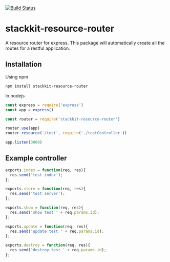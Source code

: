 [![Build Status](https://travis-ci.org/stackkit/stackkit-resource-router.svg?branch=master)](https://travis-ci.org/stackkit/stackkit-resource-router)

# stackkit-resource-router
A resource router for express. This package will automatically create all the routes for a restful application.

## Installation

Using npm
```shell
npm install stackkit-resource-router
```

In nodejs
```js
const express = require('express')
const app = express()

const router = require('stackkit-resource-router')

router.use(app)
router.resource('/test', require('./testController'))

app.listen(3000)
```

## Example controller
```js
exports.index = function(req, res){
  res.send('test index');
};

exports.store = function(req, res){
  res.send('test server');
};

exports.show = function(req, res){
  res.send('show test ' + req.params.id);
};

exports.update = function(req, res){
  res.send('update test ' + req.params.id);
};

exports.destroy = function(req, res){
  res.send('destroy test ' + req.params.id);
};
```
